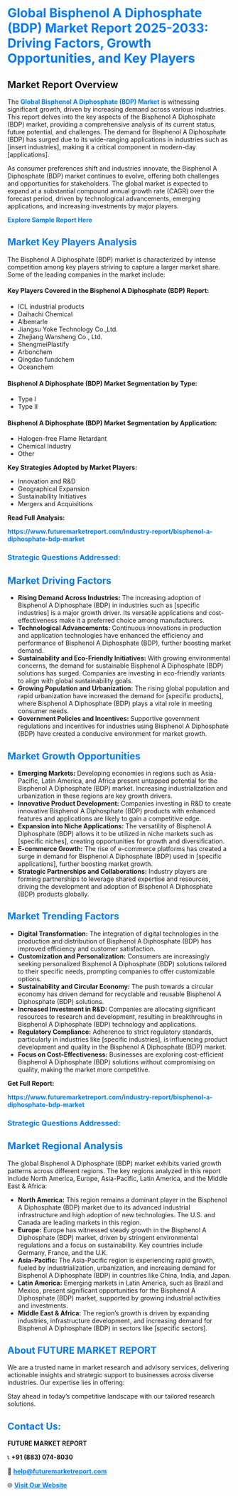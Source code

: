 <h1 style="color: #007BFF;">Global Bisphenol A Diphosphate (BDP) Market Report 2025-2033: Driving Factors, Growth Opportunities, and Key Players</h1>

<section id="overview">
<h2>Market Report Overview</h2>
<p>The <a href="https://www.futuremarketreport.com/industry-report/bisphenol-a-diphosphate-bdp-market" style="color: #007BFF; text-decoration: none;"><strong>Global Bisphenol A Diphosphate (BDP) Market</strong></a> is witnessing significant growth, driven by increasing demand across various industries. This report delves into the key aspects of the Bisphenol A Diphosphate (BDP) market, providing a comprehensive analysis of its current status, future potential, and challenges. The demand for Bisphenol A Diphosphate (BDP) has surged due to its wide-ranging applications in industries such as [insert industries], making it a critical component in modern-day [applications].</p>
<p>As consumer preferences shift and industries innovate, the Bisphenol A Diphosphate (BDP) market continues to evolve, offering both challenges and opportunities for stakeholders. The global market is expected to expand at a substantial compound annual growth rate (CAGR) over the forecast period, driven by technological advancements, emerging applications, and increasing investments by major players.</p>
</section>

<section id="overview">
<p><a href="https://www.futuremarketreport.com/request-sample/reportId=91943" style="color: #007BFF; text-decoration: none;"><strong>Explore Sample Report Here</strong></a></p>
</section>

<section id="key-players">
<h2 style="color: #007BFF;">Market Key Players Analysis</h2>
<p>The Bisphenol A Diphosphate (BDP) market is characterized by intense competition among key players striving to capture a larger market share. Some of the leading companies in the market include:</p>
<h4>Key Players Covered in the Bisphenol A Diphosphate (BDP) Report:</h4>
<ul><li>ICL industrial products</li><li>Daihachi Chemical</li><li>Albemarle</li><li>Jiangsu Yoke Technology Co.,Ltd.</li><li>Zhejiang Wansheng Co., Ltd.</li><li>ShengmeiPlastify</li><li>Arbonchem</li><li>Qingdao fundchem</li><li>Oceanchem</li></ul>
<h4>Bisphenol A Diphosphate (BDP) Market Segmentation by Type:</h4>
<ul><li>Type I</li><li>Type II</li></ul>

<h4>Bisphenol A Diphosphate (BDP) Market Segmentation by Application:</h4>
<ul><li>Halogen-free Flame Retardant</li><li>Chemical Industry</li><li>Other</li></ul>
<p><strong>Key Strategies Adopted by Market Players:</strong></p>
<ul>
<li>Innovation and R&D</li>
<li>Geographical Expansion</li>
<li>Sustainability Initiatives</li>
<li>Mergers and Acquisitions</li>
</ul>
</section>

<section>
<p><strong>Read Full Analysis: </strong></p><a href="https://www.futuremarketreport.com/industry-report/bisphenol-a-diphosphate-bdp-market" style="color: #007BFF; text-decoration: none;"><strong>https://www.futuremarketreport.com/industry-report/bisphenol-a-diphosphate-bdp-market</strong></a>
<h3 style="color: #007BFF;">Strategic Questions Addressed:</h3>
</section>

<section id="driving-factors">
<h2 style="color: #007BFF;">Market Driving Factors</h2>
<ul>
<li><strong>Rising Demand Across Industries:</strong> The increasing adoption of Bisphenol A Diphosphate (BDP) in industries such as [specific industries] is a major growth driver. Its versatile applications and cost-effectiveness make it a preferred choice among manufacturers.</li>
<li><strong>Technological Advancements:</strong> Continuous innovations in production and application technologies have enhanced the efficiency and performance of Bisphenol A Diphosphate (BDP), further boosting market demand.</li>
<li><strong>Sustainability and Eco-Friendly Initiatives:</strong> With growing environmental concerns, the demand for sustainable Bisphenol A Diphosphate (BDP) solutions has surged. Companies are investing in eco-friendly variants to align with global sustainability goals.</li>
<li><strong>Growing Population and Urbanization:</strong> The rising global population and rapid urbanization have increased the demand for [specific products], where Bisphenol A Diphosphate (BDP) plays a vital role in meeting consumer needs.</li>
<li><strong>Government Policies and Incentives:</strong> Supportive government regulations and incentives for industries using Bisphenol A Diphosphate (BDP) have created a conducive environment for market growth.</li>
</ul>
</section>

<section id="growth-opportunities">
<h2 style="color: #007BFF;">Market Growth Opportunities</h2>
<ul>
<li><strong>Emerging Markets:</strong> Developing economies in regions such as Asia-Pacific, Latin America, and Africa present untapped potential for the Bisphenol A Diphosphate (BDP) market. Increasing industrialization and urbanization in these regions are key growth drivers.</li>
<li><strong>Innovative Product Development:</strong> Companies investing in R&D to create innovative Bisphenol A Diphosphate (BDP) products with enhanced features and applications are likely to gain a competitive edge.</li>
<li><strong>Expansion into Niche Applications:</strong> The versatility of Bisphenol A Diphosphate (BDP) allows it to be utilized in niche markets such as [specific niches], creating opportunities for growth and diversification.</li>
<li><strong>E-commerce Growth:</strong> The rise of e-commerce platforms has created a surge in demand for Bisphenol A Diphosphate (BDP) used in [specific applications], further boosting market growth.</li>
<li><strong>Strategic Partnerships and Collaborations:</strong> Industry players are forming partnerships to leverage shared expertise and resources, driving the development and adoption of Bisphenol A Diphosphate (BDP) products globally.</li>
</ul>
</section>

<section id="trending-factors">
<h2 style="color: #007BFF;">Market Trending Factors</h2>
<ul>
<li><strong>Digital Transformation:</strong> The integration of digital technologies in the production and distribution of Bisphenol A Diphosphate (BDP) has improved efficiency and customer satisfaction.</li>
<li><strong>Customization and Personalization:</strong> Consumers are increasingly seeking personalized Bisphenol A Diphosphate (BDP) solutions tailored to their specific needs, prompting companies to offer customizable options.</li>
<li><strong>Sustainability and Circular Economy:</strong> The push towards a circular economy has driven demand for recyclable and reusable Bisphenol A Diphosphate (BDP) solutions.</li>
<li><strong>Increased Investment in R&D:</strong> Companies are allocating significant resources to research and development, resulting in breakthroughs in Bisphenol A Diphosphate (BDP) technology and applications.</li>
<li><strong>Regulatory Compliance:</strong> Adherence to strict regulatory standards, particularly in industries like [specific industries], is influencing product development and quality in the Bisphenol A Diphosphate (BDP) market.</li>
<li><strong>Focus on Cost-Effectiveness:</strong> Businesses are exploring cost-efficient Bisphenol A Diphosphate (BDP) solutions without compromising on quality, making the market more competitive.</li>
</ul>
</section>

<section>
<p><strong>Get Full Report: </strong></p><a href="https://www.futuremarketreport.com/industry-report/bisphenol-a-diphosphate-bdp-market" style="color: #007BFF; text-decoration: none;"><strong>https://www.futuremarketreport.com/industry-report/bisphenol-a-diphosphate-bdp-market</strong></a>
<h3 style="color: #007BFF;">Strategic Questions Addressed:</h3>
</section>


<section id="regional-analysis">
<h2 style="color: #007BFF;">Market Regional Analysis</h2>
<p>The global Bisphenol A Diphosphate (BDP) market exhibits varied growth patterns across different regions. The key regions analyzed in this report include North America, Europe, Asia-Pacific, Latin America, and the Middle East & Africa:</p>
<ul>
<li><strong>North America:</strong> This region remains a dominant player in the Bisphenol A Diphosphate (BDP) market due to its advanced industrial infrastructure and high adoption of new technologies. The U.S. and Canada are leading markets in this region.</li>
<li><strong>Europe:</strong> Europe has witnessed steady growth in the Bisphenol A Diphosphate (BDP) market, driven by stringent environmental regulations and a focus on sustainability. Key countries include Germany, France, and the U.K.</li>
<li><strong>Asia-Pacific:</strong> The Asia-Pacific region is experiencing rapid growth, fueled by industrialization, urbanization, and increasing demand for Bisphenol A Diphosphate (BDP) in countries like China, India, and Japan.</li>
<li><strong>Latin America:</strong> Emerging markets in Latin America, such as Brazil and Mexico, present significant opportunities for the Bisphenol A Diphosphate (BDP) market, supported by growing industrial activities and investments.</li>
<li><strong>Middle East & Africa:</strong> The region’s growth is driven by expanding industries, infrastructure development, and increasing demand for Bisphenol A Diphosphate (BDP) in sectors like [specific sectors].</li>
</ul>
</section>

<footer>
<h2 style="color: #007BFF;">About FUTURE MARKET REPORT</h2>
<p>We are a trusted name in market research and advisory services, delivering actionable insights and strategic support to businesses across diverse industries. Our expertise lies in offering:</p>

<p>Stay ahead in today’s competitive landscape with our tailored research solutions.</p>

<h2 style="color: #007BFF;">Contact Us:</h2>
<p><strong>FUTURE MARKET REPORT</strong></p>
<p>📞 <strong>+91 (883) 074-8030</strong></p>
<p>📧 <strong><a href="mailto:help@futuremarketreport.com" style="color: #007BFF;">help@futuremarketreport.com</a></strong></p>
<p>🌐 <strong><a href="https://www.futuremarketreport.com/" style="color: #007BFF;">Visit Our Website</a></strong></p>
</footer>